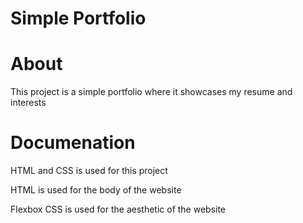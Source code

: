 # Simple Portfolio

# About

This project is a simple portfolio where it showcases my resume and interests

# Documenation 

HTML and CSS is used for this project

HTML is used for the body of the website

Flexbox CSS is used for the aesthetic of the website
